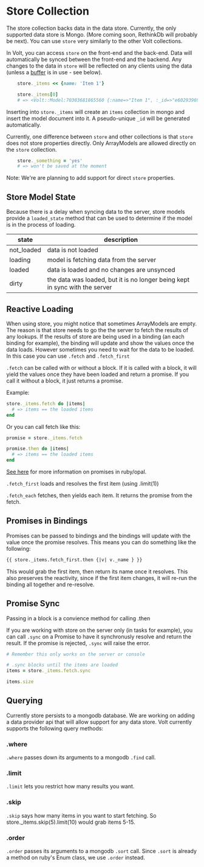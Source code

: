 # Store Collection

The store collection backs data in the data store.  Currently, the only supported data store is Mongo. (More coming soon, RethinkDb will probably be next).  You can use ```store``` very similarly to the other Volt collections.

In Volt, you can access ```store``` on the front-end and the back-end.  Data will automatically be synced between the front-end and the backend.  Any changes to the data in ```store``` will be reflected on any clients using the data (unless a [buffer](#buffers) is in use - see below).

```ruby
    store._items << {name: 'Item 1'}

    store._items[0]
    # => <Volt::Model:70303681865560 {:name=>"Item 1", :_id=>"e6029396916ed3a4fde84605"}>
```

Inserting into ```store._items``` will create an ```items``` collection in mongo and insert the model document into it.  A pseudo-unique ```_id``` will be generated automatically.

Currently, one difference between ```store``` and other collections is that ```store``` does not store properties directly.  Only ArrayModels are allowed directly on the ```store``` collection.

```ruby
    store._something = 'yes'
    # => won't be saved at the moment
```

Note: We're are planning to add support for direct ```store``` properties.

## Store Model State

Because there is a delay when syncing data to the server, store models provide a ```loaded_state``` method that can be used to determine if the model is in the process of loading.


| state       | description                                                  |
|-------------|--------------------------------------------------------------|
| not_loaded  | data is not loaded                                           |
| loading     | model is fetching data from the server                       |
| loaded      | data is loaded and no changes are unsynced                   |
| dirty       | the data was loaded, but it is no longer being kept in sync with the server |

## Reactive Loading

When using store, you might notice that sometimes ArrayModels are empty.  The reason is that store needs to go the the server to fetch the results of any lookups.  If the results of store are being used in a binding (an each binding for example), the binding will update and show the values once the data loads.  However sometimes you need to wait for the data to be loaded.  In this case you can use ```.fetch``` and ```.fetch_first```

```.fetch``` can be called with or without a block.  If it is called with a block, it will yield the values once they have been loaded and return a promise.  If you call it without a block, it just returns a promise.

Example:

```ruby
store._items.fetch do |items|
  # => items == the loaded items
end
```

Or you can call fetch like this:

```ruby
promise = store._items.fetch

promise.then do |items|
  # => items == the loaded items
end
```

[See here](http://opalrb.org/blog/2014/05/07/promises-in-opal/) for more information on promises in ruby/opal.

```.fetch_first``` loads and resolves the first item (using .limit(1))

```.fetch_each``` fetches, then yields each item.  It returns the promise from the fetch.

## Promises in Bindings

Promises can be passed to bindings and the bindings will update with the value once the promise resolves.  This means you can do something like the following:

```html
{{ store._items.fetch_first.then {|v| v._name } }}
```

This would grab the first item, then return its name once it resolves.  This also preserves the reactivity, since if the first item changes, it will re-run the binding all together and re-resolve.

## Promise Sync

Passing in a block is a convience method for calling .then

If you are working with store on the server only (in tasks for example), you can call ```.sync``` on a Promise to have it synchronusly resolve and return the result.  If the promise is rejected, ```.sync``` will raise the error.

```ruby
# Remember this only works on the server or console

# .sync blocks until the items are loaded
items = store._items.fetch.sync

items.size
```

## Querying

Currently store persists to a mongodb database.  We are working on adding a data provider api that will allow support for any data store.  Volt currently supports the following query methods:

### .where

```.where``` passes down its arguments to a mongodb ```.find``` call.

### .limit

```.limit``` lets you restrict how many results you want.

### .skip

```.skip``` says how many items in you want to start fetching.  So store._items.skip(5).limit(10) would grab items 5-15.

### .order

```.order``` passes its arguments to a mongodb ```.sort``` call.  Since ```.sort``` is already a method on ruby's Enum class, we use ```.order``` instead.


